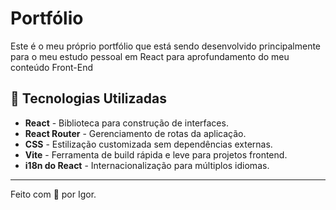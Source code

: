 # Portfólio

Este é o meu próprio portfólio que está sendo desenvolvido principalmente para o meu estudo pessoal em React para aprofundamento do meu conteúdo Front-End

## 🚀 Tecnologias Utilizadas

* **React** - Biblioteca para construção de interfaces.
* **React Router** - Gerenciamento de rotas da aplicação.
* **CSS** - Estilização customizada sem dependências externas.
* **Vite** - Ferramenta de build rápida e leve para projetos frontend.
* **i18n do React** - Internacionalização para múltiplos idiomas.

---

Feito com 💙 por Igor.
